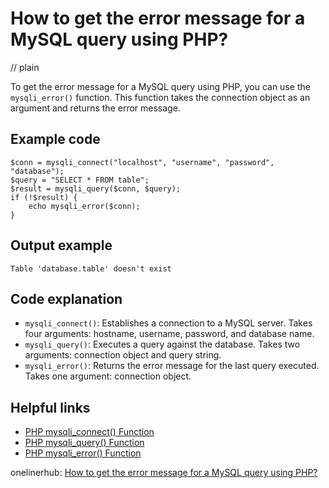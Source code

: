 # How to get the error message for a MySQL query using PHP?
// plain

To get the error message for a MySQL query using PHP, you can use the `mysqli_error()` function. This function takes the connection object as an argument and returns the error message.

## Example code

```
$conn = mysqli_connect("localhost", "username", "password", "database");
$query = "SELECT * FROM table";
$result = mysqli_query($conn, $query);
if (!$result) {
    echo mysqli_error($conn);
}
```

## Output example

```
Table 'database.table' doesn't exist
```

## Code explanation

- `mysqli_connect()`: Establishes a connection to a MySQL server. Takes four arguments: hostname, username, password, and database name.
- `mysqli_query()`: Executes a query against the database. Takes two arguments: connection object and query string.
- `mysqli_error()`: Returns the error message for the last query executed. Takes one argument: connection object.

## Helpful links
- [PHP mysqli_connect() Function](https://www.w3schools.com/php/func_mysqli_connect.asp)
- [PHP mysqli_query() Function](https://www.w3schools.com/php/func_mysqli_query.asp)
- [PHP mysqli_error() Function](https://www.w3schools.com/php/func_mysqli_error.asp)

onelinerhub: [How to get the error message for a MySQL query using PHP?](https://onelinerhub.com/php-mysql/how-to-get-the-error-message-for-a-mysql-query-using-php)